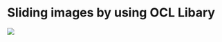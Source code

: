 # Sliding images by using OCL Libary

<img src = "https://s6.gifyu.com/images/ezgif.com-gif-maker-1c931caf5985a4ffa.md.gif">
